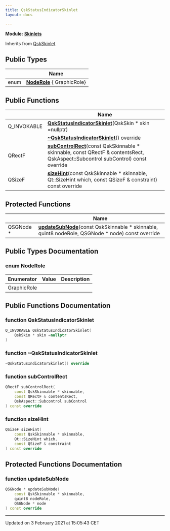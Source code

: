 ```yaml
---
title: QskStatusIndicatorSkinlet
layout: docs

---
```



**Module:** **[Skinlets](/docs/modules/group__Skinlets/)**



Inherits from [QskSkinlet](/docs/classes/classQskSkinlet/)

## Public Types

|                | Name           |
| -------------- | -------------- |
| enum| **[NodeRole](/docs/classes/classQskStatusIndicatorSkinlet/#enum-noderole)** { GraphicRole} |

## Public Functions

|                | Name           |
| -------------- | -------------- |
| Q_INVOKABLE | **[QskStatusIndicatorSkinlet](/docs/classes/classQskStatusIndicatorSkinlet/#function-qskstatusindicatorskinlet)**(QskSkin * skin =nullptr) |
| | **[~QskStatusIndicatorSkinlet](/docs/classes/classQskStatusIndicatorSkinlet/#function-~qskstatusindicatorskinlet)**() override |
| QRectF | **[subControlRect](/docs/classes/classQskStatusIndicatorSkinlet/#function-subcontrolrect)**(const QskSkinnable * skinnable, const QRectF & contentsRect, QskAspect::Subcontrol subControl) const override |
| QSizeF | **[sizeHint](/docs/classes/classQskStatusIndicatorSkinlet/#function-sizehint)**(const QskSkinnable * skinnable, Qt::SizeHint which, const QSizeF & constraint) const override |

## Protected Functions

|                | Name           |
| -------------- | -------------- |
| QSGNode * | **[updateSubNode](/docs/classes/classQskStatusIndicatorSkinlet/#function-updatesubnode)**(const QskSkinnable * skinnable, quint8 nodeRole, QSGNode * node) const override |

## Public Types Documentation

### enum NodeRole

| Enumerator | Value | Description |
| ---------- | ----- | ----------- |
| GraphicRole | |   |




## Public Functions Documentation

### function QskStatusIndicatorSkinlet

```cpp
Q_INVOKABLE QskStatusIndicatorSkinlet(
    QskSkin * skin =nullptr
)
```


### function ~QskStatusIndicatorSkinlet

```cpp
~QskStatusIndicatorSkinlet() override
```


### function subControlRect

```cpp
QRectF subControlRect(
    const QskSkinnable * skinnable,
    const QRectF & contentsRect,
    QskAspect::Subcontrol subControl
) const override
```


### function sizeHint

```cpp
QSizeF sizeHint(
    const QskSkinnable * skinnable,
    Qt::SizeHint which,
    const QSizeF & constraint
) const override
```


## Protected Functions Documentation

### function updateSubNode

```cpp
QSGNode * updateSubNode(
    const QskSkinnable * skinnable,
    quint8 nodeRole,
    QSGNode * node
) const override
```


-------------------------------

Updated on  3 February 2021 at 15:05:43 CET